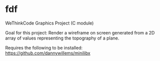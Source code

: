 # fdf

WeThinkCode Graphics Project (C module)

Goal for this project:
Render a wireframe on screen generated from a 2D array of values representing the topography of a plane.

Requires the following to be installed:
https://github.com/dannywillems/minilibx
